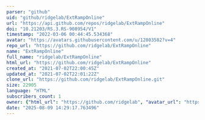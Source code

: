 ```yaml
---
parser: "github"
uid: "github/ridgelab/ExtRampOnline"
url: "https://api.github.com/repos/ridgelab/ExtRampOnline"
doi: "10.21203/RS.3.RS-908954/V1"
timestamp: "2022-03-06 00:44:45.534368"
avatar: "https://avatars.githubusercontent.com/u/12803582?v=4"
repo_url: "https://github.com/ridgelab/ExtRampOnline"
name: "ExtRampOnline"
full_name: "ridgelab/ExtRampOnline"
html_url: "https://github.com/ridgelab/ExtRampOnline"
created_at: "2021-07-02T22:00:45Z"
updated_at: "2021-07-02T22:01:22Z"
clone_url: "https://github.com/ridgelab/ExtRampOnline.git"
size: 22905
language: "HTML"
subscribers_count: 1
owner: {"html_url": "https://github.com/ridgelab", "avatar_url": "https://avatars.githubusercontent.com/u/12803582?v=4", "login": "ridgelab", "type": "User"}
date: "2025-08-09 14:29:17.763496"
---
```

